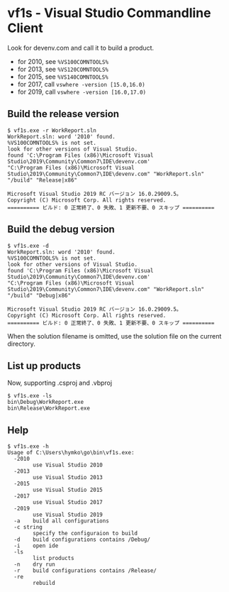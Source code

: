 vf1s - Visual Studio Commandline Client
=======================================

Look for devenv.com and call it to build a product.

- for 2010, see `%VS100COMNTOOLS%`
- for 2013, see `%VS120COMNTOOLS%`
- for 2015, see `%VS140COMNTOOLS%`
- for 2017, call `vswhere -version [15.0,16.0)`
- for 2019, call `vswhere -version [16.0,17.0)`

Build the release version
-------------------------

```
$ vf1s.exe -r WorkReport.sln
WorkReport.sln: word '2010' found.
%VS100COMNTOOLS% is not set.
look for other versions of Visual Studio.
found 'C:\Program Files (x86)\Microsoft Visual Studio\2019\Community\Common7\IDE\devenv.com'
"C:\Program Files (x86)\Microsoft Visual Studio\2019\Community\Common7\IDE\devenv.com" "WorkReport.sln" "/build" "Release|x86"

Microsoft Visual Studio 2019 RC バージョン 16.0.29009.5。
Copyright (C) Microsoft Corp. All rights reserved.
========== ビルド: 0 正常終了、0 失敗、1 更新不要、0 スキップ ==========
```

Build the debug version
-----------------------

```
$ vf1s.exe -d
WorkReport.sln: word '2010' found.
%VS100COMNTOOLS% is not set.
look for other versions of Visual Studio.
found 'C:\Program Files (x86)\Microsoft Visual Studio\2019\Community\Common7\IDE\devenv.com'
"C:\Program Files (x86)\Microsoft Visual Studio\2019\Community\Common7\IDE\devenv.com" "WorkReport.sln" "/build" "Debug|x86"

Microsoft Visual Studio 2019 RC バージョン 16.0.29009.5。
Copyright (C) Microsoft Corp. All rights reserved.
========== ビルド: 0 正常終了、0 失敗、1 更新不要、0 スキップ ==========
```

When the solution filename is omitted, use the solution file on the current directory.

List up products
----------------

Now, supporting .csproj and .vbproj

```
$ vf1s.exe -ls
bin\Debug\WorkReport.exe
bin\Release\WorkReport.exe
```

Help
----

```
$ vf1s.exe -h
Usage of C:\Users\hymko\go\bin\vf1s.exe:
  -2010
        use Visual Studio 2010
  -2013
        use Visual Studio 2013
  -2015
        use Visual Studio 2015
  -2017
        use Visual Studio 2017
  -2019
        use Visual Studio 2019
  -a    build all configurations
  -c string
        specify the configuraion to build
  -d    build configurations contains /Debug/
  -i    open ide
  -ls
        list products
  -n    dry run
  -r    build configurations contains /Release/
  -re
        rebuild
```
